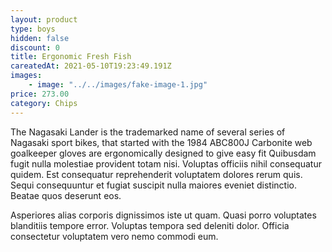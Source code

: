 ```yaml
---
layout: product
type: boys
hidden: false
discount: 0
title: Ergonomic Fresh Fish
careatedAt: 2021-05-10T19:23:49.191Z
images:
    - image: "../../images/fake-image-1.jpg"
price: 273.00
category: Chips
---
```

The Nagasaki Lander is the trademarked name of several series of Nagasaki sport bikes, that started with the 1984 ABC800J
Carbonite web goalkeeper gloves are ergonomically designed to give easy fit
Quibusdam fugit nulla molestiae provident totam nisi. Voluptas officiis nihil consequatur quidem. Est consequatur reprehenderit voluptatem dolores rerum quis. Sequi consequuntur et fugiat suscipit nulla maiores eveniet distinctio. Beatae quos deserunt eos.
 Asperiores alias corporis dignissimos iste ut quam. Quasi porro voluptates blanditiis tempore error. Voluptas tempora sed deleniti dolor. Officia consectetur voluptatem vero nemo commodi eum.
